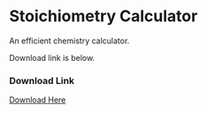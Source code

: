 # Stoichiometry Calculator

An efficient chemistry calculator.







Download link is below.

### Download Link
[Download Here](https://drive.google.com/uc?export=download&id=1M9haqwm8z2QeVEPhnCh94oqV5Jf9xacD "Stoichiometry Calculator")

